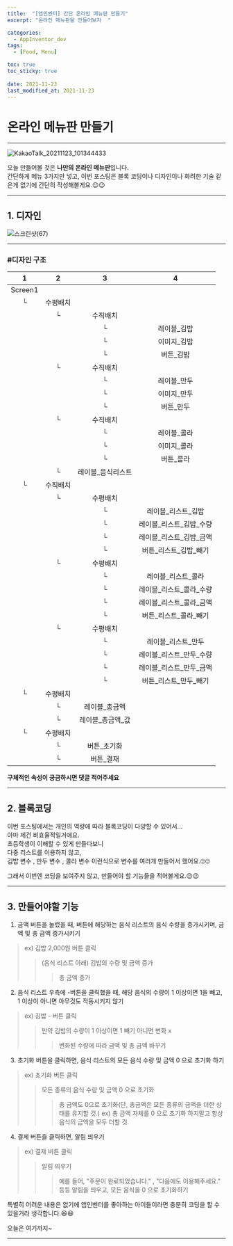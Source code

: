 ```yaml
---
title:  "[앱인벤터] 간단 온라인 메뉴판 만들기"
excerpt: "온라인 메뉴판을 만들어보자  "

categories:
  - AppInventor_dev
tags:
  - [Food, Menu]

toc: true
toc_sticky: true
 
date: 2021-11-23
last_modified_at: 2021-11-23
---
```


# 온라인 메뉴판 만들기

---  

![KakaoTalk_20211123_101344433](https://user-images.githubusercontent.com/55564114/142957826-4ceedfd2-e932-42eb-aea8-17a48ce80b38.jpg)  

오늘 만들어볼 것은 **나만의 온라인 메뉴판**입니다.  
간단하게 메뉴 3가지만 넣고, 이번 포스팅은 블록 코딩이나 디자인이나 화려한 기술 같은게 없기에 간단히 작성해볼게요.😉😉  

---


## 1. 디자인

![스크린샷(67)](https://user-images.githubusercontent.com/55564114/142957965-944ea1ae-9491-4aaf-9f69-634c3921c924.png)  

---

### #디자인 구조

| 1 | 2 | 3 | 4 | 
| :---: | :---: | :---: | :---: | 
| Screen1 |  |  |
|└|수평배치|
||└|수직배치|
|||└|레이블_김밥|
|||└|이미지_김밥|
|||└|버튼_김밥|
||└|수직배치|
|||└|레이블_만두|
|||└|이미지_만두|
|||└|버튼_만두|
||└|수직배치|
|||└|레이블_콜라|
|||└|이미지_콜라|
|||└|버튼_콜라|
||└|레이블_음식리스트|
|└|수직배치|
||└|수평배치|
|||└|레이블_리스트_김밥|
|||└|레이블_리스트_김밥_수량|
|||└|레이블_리스트_김밥_금액|
|||└|버튼_리스트_김밥_빼기|
||└|수평배치|
|||└|레이블_리스트_콜라|
|||└|레이블_리스트_콜라_수량|
|||└|레이블_리스트_콜라_금액|
|||└|버튼_리스트_콜라_빼기|
||└|수평배치|
|||└|레이블_리스트_만두|
|||└|레이블_리스트_만두_수량|
|||└|레이블_리스트_만두_금액|
|||└|버튼_리스트_만두_빼기|
|└|수평배치|
||└|레이블_총금액|
||└|레이블_총금액_값|
|└|수평배치|
||└|버튼_초기화|
||└|버튼_결재|  
  

**구체적인 속성이 궁금하시면 댓글 적어주세요**

---

## 2. 블록코딩

이번 포스팅에서는 개인의 역량에 따라 블록코딩이 다양할 수 있어서...  
아마 제건 비효율적일거에요.  
초등학생이 이해할 수 있게 만들다보니  
다중 리스트를 이용하지 않고,  
김밥 변수 , 만두 변수 , 콜라 변수 이런식으로 변수를 여러개 만들어서 했어요.🙄🙄  
  
그래서 이번엔 코딩을 보여주지 않고, 만들어야 할 기능들을 적어볼게요.😉😉  

---

## 3. 만들어야할 기능 

1. 금액 버튼을 눌렀을 때, 버튼에 해당하는 음식 리스트의 음식 수량을 증가시키며, 금액 및 총 금액 증가시키기
  > ex) 김밥 2,000원 버튼 클릭 
  >> (음식 리스트 아래) 김밥의 수량 및 금액 증가 
  >>> 총 금액 증가 
2. 음식 리스트 우측에 -버튼을 클릭했을 때, 해당 음식의 수량이 1 이상이면 1을 빼고, 1 이상이 아니면 아무것도 작동시키지 않기
  > ex) 김밥 - 버튼 클릭
  >> 만약 김밥의 수량이 1 이상이면 1 빼기
  >> 아니면 변화 x 
  >>> 변화된 수량에 따라 금액 및 총 금액 바꾸기

3. 초기화 버튼을 클릭하면, 음식 리스트의 모든 음식 수량 및 금액 0 으로 초기화 하기
  > ex) 초기화 버튼 클릭
  >> 모든 종류의 음식 수량 및 금액 0 으로 초기화
  >>> 총 금액도 0으로 초기화(단, 총금액은 모든 종류의 금액을 더한 상태를 유지할 것.)
  >>> ex) 총 금액 자체를 0 으로 초기화 하지말고 항상 음식의 금액을 모두 더할 것.

4. 결제 버튼을 클릭하면, 알림 띄우기
  > ex) 결제 버튼 클릭
  >> 알림 띄우기 
  >>> 예를 들어, "주문이 완료되었습니다." , "다음에도 이용해주세요." 등등
  >>> 알림을 띄우고, 모든 음식을 0 으로 초기화하기

특별히 어려운 내용은 없기에 앱인벤터를 좋아하는 아이들이라면 충분히 코딩을 할 수 있을거라 생각합니다.😆😆  

오늘은 여기까지~

---

